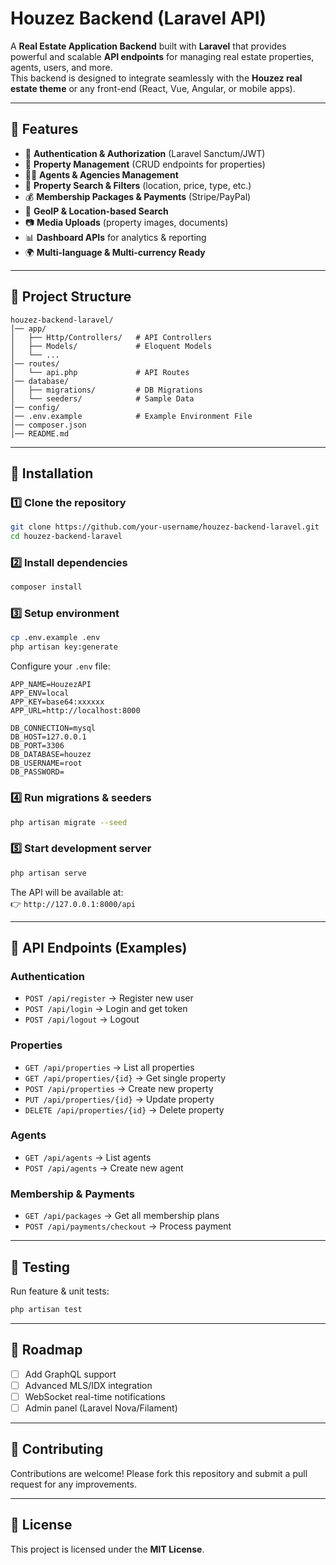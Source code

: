 # Houzez Backend (Laravel API)

A **Real Estate Application Backend** built with **Laravel** that provides powerful and scalable **API endpoints** for managing real estate properties, agents, users, and more.  
This backend is designed to integrate seamlessly with the **Houzez real estate theme** or any front-end (React, Vue, Angular, or mobile apps).

---

## 🚀 Features
- 🔐 **Authentication & Authorization** (Laravel Sanctum/JWT)  
- 🏡 **Property Management** (CRUD endpoints for properties)  
- 👨‍💼 **Agents & Agencies Management**  
- 📑 **Property Search & Filters** (location, price, type, etc.)  
- 💰 **Membership Packages & Payments** (Stripe/PayPal)  
- 📍 **GeoIP & Location-based Search**  
- 📷 **Media Uploads** (property images, documents)  
- 📊 **Dashboard APIs** for analytics & reporting  
- 🌍 **Multi-language & Multi-currency Ready**  

---

## 📂 Project Structure
```
houzez-backend-laravel/
│── app/
│   ├── Http/Controllers/   # API Controllers
│   ├── Models/             # Eloquent Models
│   └── ...
│── routes/
│   └── api.php             # API Routes
│── database/
│   ├── migrations/         # DB Migrations
│   └── seeders/            # Sample Data
│── config/
│── .env.example            # Example Environment File
│── composer.json
│── README.md
```

---

## 🔧 Installation

### 1️⃣ Clone the repository
```bash
git clone https://github.com/your-username/houzez-backend-laravel.git
cd houzez-backend-laravel
```

### 2️⃣ Install dependencies
```bash
composer install
```

### 3️⃣ Setup environment
```bash
cp .env.example .env
php artisan key:generate
```
Configure your `.env` file:
```env
APP_NAME=HouzezAPI
APP_ENV=local
APP_KEY=base64:xxxxxx
APP_URL=http://localhost:8000

DB_CONNECTION=mysql
DB_HOST=127.0.0.1
DB_PORT=3306
DB_DATABASE=houzez
DB_USERNAME=root
DB_PASSWORD=
```

### 4️⃣ Run migrations & seeders
```bash
php artisan migrate --seed
```

### 5️⃣ Start development server
```bash
php artisan serve
```
The API will be available at:  
👉 `http://127.0.0.1:8000/api`

---

## 📡 API Endpoints (Examples)

### Authentication
- `POST /api/register` → Register new user  
- `POST /api/login` → Login and get token  
- `POST /api/logout` → Logout  

### Properties
- `GET /api/properties` → List all properties  
- `GET /api/properties/{id}` → Get single property  
- `POST /api/properties` → Create new property  
- `PUT /api/properties/{id}` → Update property  
- `DELETE /api/properties/{id}` → Delete property  

### Agents
- `GET /api/agents` → List agents  
- `POST /api/agents` → Create new agent  

### Membership & Payments
- `GET /api/packages` → Get all membership plans  
- `POST /api/payments/checkout` → Process payment  

---

## 🧪 Testing
Run feature & unit tests:
```bash
php artisan test
```

---

## 📌 Roadmap
- [ ] Add GraphQL support  
- [ ] Advanced MLS/IDX integration  
- [ ] WebSocket real-time notifications  
- [ ] Admin panel (Laravel Nova/Filament)  

---

## 🤝 Contributing
Contributions are welcome! Please fork this repository and submit a pull request for any improvements.

---

## 📄 License
This project is licensed under the **MIT License**.
